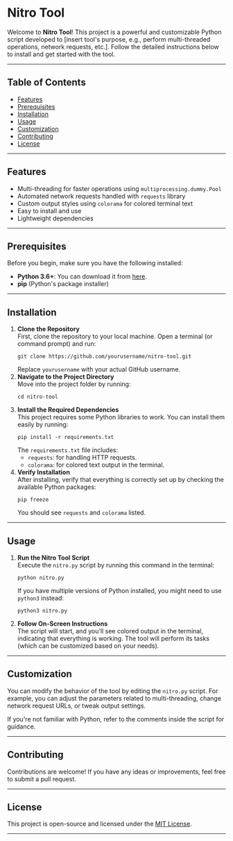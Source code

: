 <h1>Nitro Tool</h1>

<p>Welcome to <strong>Nitro Tool</strong>! This project is a powerful and customizable Python script developed to [insert tool's purpose, e.g., perform multi-threaded operations, network requests, etc.]. Follow the detailed instructions below to install and get started with the tool.</p>

<hr />

<h2>Table of Contents</h2>
<ul>
  <li><a href="#features">Features</a></li>
  <li><a href="#prerequisites">Prerequisites</a></li>
  <li><a href="#installation">Installation</a></li>
  <li><a href="#usage">Usage</a></li>
  <li><a href="#customization">Customization</a></li>
  <li><a href="#contributing">Contributing</a></li>
  <li><a href="#license">License</a></li>
</ul>

<hr />

<h2 id="features">Features</h2>
<ul>
  <li>Multi-threading for faster operations using <code>multiprocessing.dummy.Pool</code></li>
  <li>Automated network requests handled with <code>requests</code> library</li>
  <li>Custom output styles using <code>colorama</code> for colored terminal text</li>
  <li>Easy to install and use</li>
  <li>Lightweight dependencies</li>
</ul>

<hr />

<h2 id="prerequisites">Prerequisites</h2>
<p>Before you begin, make sure you have the following installed:</p>
<ul>
  <li><strong>Python 3.6+</strong>: You can download it from <a href="https://www.python.org/downloads/" target="_blank">here</a>.</li>
  <li><strong>pip</strong> (Python's package installer)</li>
</ul>

<hr />

<h2 id="installation">Installation</h2>

<ol>
  <li><strong>Clone the Repository</strong><br />  
    First, clone the repository to your local machine. Open a terminal (or command prompt) and run:
    <pre><code>git clone https://github.com/yourusername/nitro-tool.git</code></pre>
    Replace <code>yourusername</code> with your actual GitHub username.
  </li>

  <li><strong>Navigate to the Project Directory</strong><br />
    Move into the project folder by running:
    <pre><code>cd nitro-tool</code></pre>
  </li>

  <li><strong>Install the Required Dependencies</strong><br />
    This project requires some Python libraries to work. You can install them easily by running:
    <pre><code>pip install -r requirements.txt</code></pre>
    The <code>requirements.txt</code> file includes:
    <ul>
      <li><code>requests</code>: for handling HTTP requests.</li>
      <li><code>colorama</code>: for colored text output in the terminal.</li>
    </ul>
  </li>

  <li><strong>Verify Installation</strong><br />
    After installing, verify that everything is correctly set up by checking the available Python packages:
    <pre><code>pip freeze</code></pre>
    You should see <code>requests</code> and <code>colorama</code> listed.
  </li>
</ol>

<hr />

<h2 id="usage">Usage</h2>

<ol>
  <li><strong>Run the Nitro Tool Script</strong><br />
    Execute the <code>nitro.py</code> script by running this command in the terminal:
    <pre><code>python nitro.py</code></pre>
    If you have multiple versions of Python installed, you might need to use <code>python3</code> instead:
    <pre><code>python3 nitro.py</code></pre>
  </li>

  <li><strong>Follow On-Screen Instructions</strong><br />
    The script will start, and you'll see colored output in the terminal, indicating that everything is working. The tool will perform its tasks (which can be customized based on your needs).
  </li>
</ol>

<hr />

<h2 id="customization">Customization</h2>

<p>You can modify the behavior of the tool by editing the <code>nitro.py</code> script. For example, you can adjust the parameters related to multi-threading, change network request URLs, or tweak output settings.</p>

<p>If you're not familiar with Python, refer to the comments inside the script for guidance.</p>

<hr />

<h2 id="contributing">Contributing</h2>

<p>Contributions are welcome! If you have any ideas or improvements, feel free to submit a pull request.</p>

<hr />

<h2 id="license">License</h2>

<p>This project is open-source and licensed under the <a href="LICENSE">MIT License</a>.</p>

<hr />
